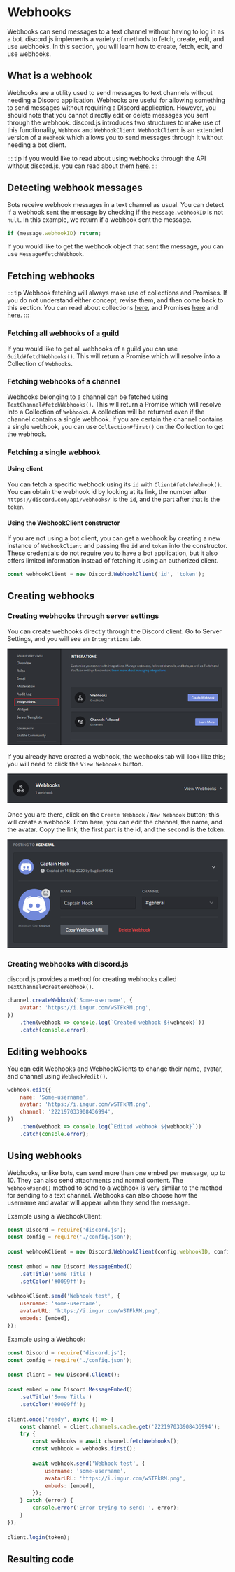 # Webhooks

Webhooks can send messages to a text channel without having to log in as a bot. discord.js implements a variety of methods to fetch, create, edit, and use webhooks. In this section, you will learn how to create, fetch, edit, and use webhooks.

## What is a webhook

Webhooks are a utility used to send messages to text channels without needing a Discord application. Webhooks are useful for allowing something to send messages without requiring a Discord application. However, you should note that you cannot directly edit or delete messages you sent through the webhook. discord.js introduces two structures to make use of this functionality, `Webhook` and `WebhookClient`. `WebhookClient` is an extended version of a `Webhook` which allows you to send messages through it without needing a bot client.

::: tip If you would like to read about using webhooks through the API without discord.js, you can read about them [here](https://discord.com/developers/docs/resources/webhook). :::

## Detecting webhook messages

Bots receive webhook messages in a text channel as usual. You can detect if a webhook sent the message by checking if the `Message.webhookID` is not `null`. In this example, we return if a webhook sent the message.

```javascript
if (message.webhookID) return;
```

If you would like to get the webhook object that sent the message, you can use `Message#fetchWebhook`.

## Fetching webhooks

::: tip Webhook fetching will always make use of collections and Promises. If you do not understand either concept, revise them, and then come back to this section. You can read about collections [here](https://github.com/zachjmurphy/guide/tree/9925b2dac70a223dd2dbb549ce57ddb5515bcbc0/additional-info/collections.md), and Promises [here](https://github.com/zachjmurphy/guide/tree/9925b2dac70a223dd2dbb549ce57ddb5515bcbc0/additional-info/async-await.md) and [here](https://developer.mozilla.org/en-US/docs/Web/JavaScript/Guide/Using_promises). :::

### Fetching all webhooks of a guild

If you would like to get all webhooks of a guild you can use `Guild#fetchWebhooks()`. This will return a Promise which will resolve into a Collection of `Webhook`s.

### Fetching webhooks of a channel

Webhooks belonging to a channel can be fetched using `TextChannel#fetchWebhooks()`. This will return a Promise which will resolve into a Collection of `Webhook`s. A collection will be returned even if the channel contains a single webhook. If you are certain the channel contains a single webhook, you can use `Collection#first()` on the Collection to get the webhook.

### Fetching a single webhook

#### Using client

You can fetch a specific webhook using its `id` with `Client#fetchWebhook()`. You can obtain the webhook id by looking at its link, the number after `https://discord.com/api/webhooks/` is the `id`, and the part after that is the `token`.

#### Using the WebhookClient constructor

If you are not using a bot client, you can get a webhook by creating a new instance of `WebhookClient` and passing the `id` and `token` into the constructor. These credentials do not require you to have a bot application, but it also offers limited information instead of fetching it using an authorized client.

```javascript
const webhookClient = new Discord.WebhookClient('id', 'token');
```

## Creating webhooks

### Creating webhooks through server settings

You can create webhooks directly through the Discord client. Go to Server Settings, and you will see an `Integrations` tab.

![Integrations tab](../.gitbook/assets/creating-webhooks-1.png)

If you already have created a webhook, the webhooks tab will look like this; you will need to click the `View Webhooks` button.

![Integrations tab](../.gitbook/assets/creating-webhooks-2.png)

Once you are there, click on the `Create Webhook` / `New Webhook` button; this will create a webhook. From here, you can edit the channel, the name, and the avatar. Copy the link, the first part is the id, and the second is the token.

![Creating a Webhook](../.gitbook/assets/creating-webhooks-3.png)

### Creating webhooks with discord.js

discord.js provides a method for creating webhooks called `TextChannel#createWebhook()`.

```javascript
channel.createWebhook('Some-username', {
    avatar: 'https://i.imgur.com/wSTFkRM.png',
})
    .then(webhook => console.log(`Created webhook ${webhook}`))
    .catch(console.error);
```

## Editing webhooks

You can edit Webhooks and WebhookClients to change their name, avatar, and channel using `Webhook#edit()`.

```javascript
webhook.edit({
    name: 'Some-username',
    avatar: 'https://i.imgur.com/wSTFkRM.png',
    channel: '222197033908436994',
})
    .then(webhook => console.log(`Edited webhook ${webhook}`))
    .catch(console.error);
```

## Using webhooks

Webhooks, unlike bots, can send more than one embed per message, up to 10. They can also send attachments and normal content. The `Webhook#send()` method to send to a webhook is very similar to the method for sending to a text channel. Webhooks can also choose how the username and avatar will appear when they send the message.

Example using a WebhookClient:

```javascript
const Discord = require('discord.js');
const config = require('./config.json');

const webhookClient = new Discord.WebhookClient(config.webhookID, config.webhookToken);

const embed = new Discord.MessageEmbed()
    .setTitle('Some Title')
    .setColor('#0099ff');

webhookClient.send('Webhook test', {
    username: 'some-username',
    avatarURL: 'https://i.imgur.com/wSTFkRM.png',
    embeds: [embed],
});
```

Example using a Webhook:

```javascript
const Discord = require('discord.js');
const config = require('./config.json');

const client = new Discord.Client();

const embed = new Discord.MessageEmbed()
    .setTitle('Some Title')
    .setColor('#0099ff');

client.once('ready', async () => {
    const channel = client.channels.cache.get('222197033908436994');
    try {
        const webhooks = await channel.fetchWebhooks();
        const webhook = webhooks.first();

        await webhook.send('Webhook test', {
            username: 'some-username',
            avatarURL: 'https://i.imgur.com/wSTFkRM.png',
            embeds: [embed],
        });
    } catch (error) {
        console.error('Error trying to send: ', error);
    }
});

client.login(token);
```

## Resulting code

